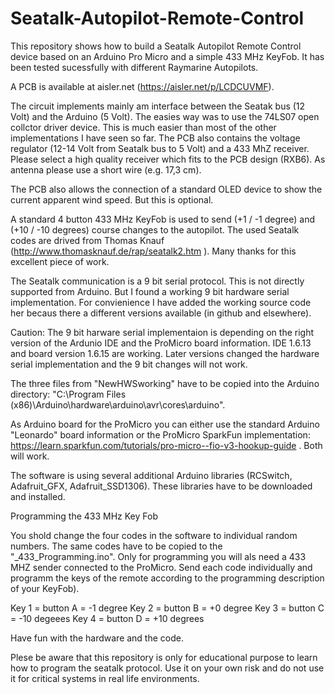 # Seatalk-Autopilot-Remote-Control
This repository shows how to build a Seatalk Autopilot Remote Control device based on an Arduino Pro Micro and a simple 433 MHz KeyFob. It has been tested sucessfully with different Raymarine Autopilots.

A PCB is available at aisler.net (https://aisler.net/p/LCDCUVMF).

The circuit implements mainly am interface between the Seatak bus (12 Volt) and the Arduino (5 Volt).
The easies way was to use the 74LS07 open collctor driver device. This is much easier than most of the other implementations I have seen so far. The PCB also contains the voltage regulator (12-14 Volt from Seatalk bus to 5 Volt) and a 433 MhZ receiver.
Please select a high quality receiver which fits to the PCB design (RXB6). As antenna please use a short wire (e.g. 17,3 cm).

The PCB also allows the connection of a standard OLED device to show the current apparent wind speed. But this is optional.

A standard 4 button 433 MHz KeyFob is used to send (+1 / -1 degree) and (+10 / -10 degrees) course changes to the autopilot.
The used Seatalk codes are drived from Thomas Knauf (http://www.thomasknauf.de/rap/seatalk2.htm ). Many thanks for this excellent piece of work.

The Seatalk communication is a 9 bit serial protocol. This is not directly supported from Arduino. But I found a working 9 bit hardware serial implementation. For convienience I have added the working source code her becaus there a different versions available (in github and elsewhere). 

Caution: The 9 bit harware serial implementaion is depending on the right version of the Ardunio IDE and the ProMicro board information. IDE 1.6.13  and board version 1.6.15 are working. Later versions changed the hardware serial implementation and the 9 bit changes will not work.

The three files from "NewHWSworking" have to be copied into the Arduino directory: "C:\Program Files (x86)\Arduino\hardware\arduino\avr\cores\arduino".

As Arduino board for the ProMicro you can either use the standard Arduino "Leonardo" board information or the ProMicro  SparkFun implementation: https://learn.sparkfun.com/tutorials/pro-micro--fio-v3-hookup-guide . Both will work.

The software is using several additional Arduino libraries (RCSwitch, Adafruit_GFX, Adafruit_SSD1306). These libraries have to be downloaded and installed. 


Programming the 433 MHz Key Fob

You shold change the four codes in the software to individual random numbers. The same codes have to be copied to the "_433_Programming.ino". Only for programming you will als need a 433 MHZ sender connected to the ProMicro.
Send each code individually and programm the keys of the remote according to the programming description of your KeyFob).

Key 1 = button A = -1 degree
Key 2 = button B =  +0 degree
Key 3 = button C = -10 degeees
Key 4 = button D = +10 degrees

Have fun with the hardware and the code.

Plese be aware that this repository is only for educational purpose to learn how to program the seatalk protocol. Use it on your own risk and do not use it for critical systems in real life environments.
